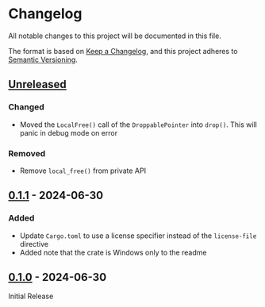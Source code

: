 # Changelog

All notable changes to this project will be documented in this file.

The format is based on [Keep a Changelog](https://keepachangelog.com/en/1.1.0/),
and this project adheres to [Semantic Versioning](https://semver.org/spec/v2.0.0.html).

## [Unreleased]

### Changed

* Moved the `LocalFree()` call of the `DroppablePointer` into `drop()`. This will panic in debug mode on error

### Removed

* Remove `local_free()` from private API

## [0.1.1] - 2024-06-30

### Added

* Update `Cargo.toml` to use a license specifier instead of the `license-file` directive
* Added note that the crate is Windows only to the readme

## [0.1.0] - 2024-06-30

Initial Release

[unreleased]: https://github.com/jschpp/laps-rs/compare/v0.1.1...HEAD
[0.1.1]: https://github.com/jschpp/laps-rs/compare/v0.1.0...v0.1.1
[0.1.0]: https://github.com/jschpp/laps-rs/releases/tag/v0.1.0